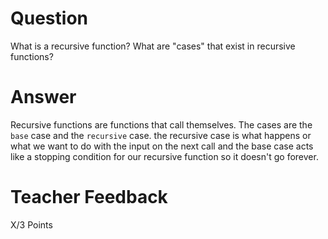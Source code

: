 # Question

What is a recursive function? What are "cases" that exist in recursive functions?

# Answer

Recursive functions are functions that call themselves. The cases are the `base` case and the `recursive` case. the recursive case is what happens or what we want to do with the input on the next call and the base case acts like a stopping condition for our recursive function so it doesn't go forever.

# Teacher Feedback

X/3 Points
